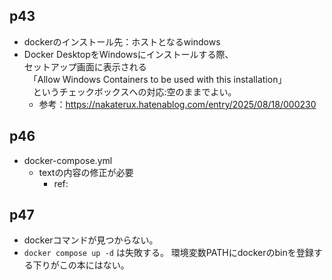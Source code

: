 ## p43
- dockerのインストール先：ホストとなるwindows  
- Docker DesktopをWindowsにインストールする際、  
  セットアップ画面に表示される  
　「Allow Windows Containers to be used with this installation」  
　というチェックボックスへの対応:空のままでよい。  
    - 参考：https://nakaterux.hatenablog.com/entry/2025/08/18/000230

## p46
- docker-compose.yml
  - textの内容の修正が必要
    - ref:
## p47
- dockerコマンドが見つからない。
- `docker compose up -d` は失敗する。
  環境変数PATHにdockerのbinを登録する下りがこの本にはない。
